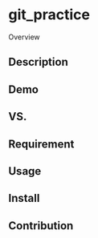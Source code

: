 git_practice
====

Overview

## Description

## Demo

## VS. 

## Requirement

## Usage

## Install

## Contribution
